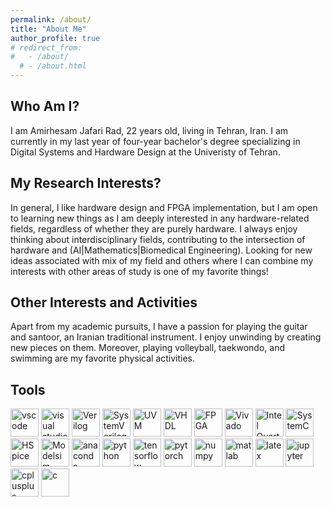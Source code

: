 ```yaml
---
permalink: /about/
title: "About Me"
author_profile: true
# redirect_from: 
#   - /about/
  # - /about.html
---
```


## Who Am I?
I am Amirhesam Jafari Rad, 22 years old, living in Tehran, Iran. I am currently in my last year of four-year bachelor's degree specializing in Digital Systems and Hardware Design at the Univeristy of Tehran.

## My Research Interests?
In general, I like hardware design and FPGA implementation, but I am open to learning new things as I am deeply interested in any hardware-related fields, regardless of whether they are purely hardware. I always enjoy thinking about interdisciplinary fields, contributing to the intersection of hardware and (AI|Mathematics|Biomedical Engineering). Looking for new ideas associated with mix of my field and others where I can combine my interests with other areas of study is one of my favorite things!


## Other Interests and Activities
Apart from my academic pursuits, I have a passion for playing the guitar and santoor, an Iranian traditional instrument. I enjoy unwinding by creating new pieces on them. Moreover, playing volleyball, taekwondo, and swimming are my favorite physical activities.

## Tools

<p align = left>
    <img src="https://cdn.jsdelivr.net/gh/devicons/devicon/icons/vscode/vscode-original.svg" alt="vscode" width="45" height="45"/>
    <img src="https://cdn.jsdelivr.net/gh/devicons/devicon/icons/visualstudio/visualstudio-plain.svg" alt="visual studio" width="45" height="45"/>
    <img src="https://www.svgrepo.com/show/374163/verilog.svg" alt="Verilog" width="45" height="45"/>
    <img src="https://www.syosil.com/images/systemverilog-logo.jpg" alt="SystemVerilog" width="45" height="45"/>
    <img src="https://blog.kakaocdn.net/dna/wYZws/btsGR0sgLGE/AAAAAAAAAAAAAAAAAAAAAC5mY4OJucfaKvfZembTQhF-3IQ3Qe76Bh72X_mAFowh/img.png?credential=yqXZFxpELC7KVnFOS48ylbz2pIh7yKj8&expires=1753973999&allow_ip=&allow_referer=&signature=w73MwQJeQDNU%2Bl48uJ7Nc59UkyI%3D" alt="UVM" width="45" height="45"/>
    <img src="https://encrypted-tbn0.gstatic.com/images?q=tbn:ANd9GcRL-ls0CtgL8yzPN71HfAyOiqV41LCa2-GcbQ&s" alt="VHDL" width="45" height="45"/>
    <img src="https://icons.veryicon.com/png/o/miscellaneous/cloud-computing-foundation-internet-of-things/fpga.png" alt="FPGA" width="45" height="45"/>
    <img src="https://dl.flathub.org/media/com/github/corna.Vivado/07ad2cd5a0a53383dce2081f799f9726/icons/128x128@2/com.github.corna.Vivado.png" alt="Vivado" width="45" height="45"/>
    <img src="https://usoftly.ir/wp-content/uploads/2022/04/Intel-Quartus-Prime-Pro.png" alt="Intel Quartus" width="45" height="45"/>
    <img src="https://systemc.org/images/systemc.png" alt="SystemC" width="45" height="45"/>
    <img src="https://encrypted-tbn0.gstatic.com/images?q=tbn:ANd9GcQKzI3ged2abNeNzFBCQ9P2jFhrPVPXCTzqxQ&s" alt="HSpice" width="45" height="45"/>
    <img src="https://downloadlynet.ir/wp-content/uploads/2020/03/ModelSim.png" alt="Modelsim" width="45" height="45"/>
    <img src="https://cdn.jsdelivr.net/gh/devicons/devicon/icons/anaconda/anaconda-original.svg" alt="anaconda" width="45" height="45"/>
    <img src="https://cdn.jsdelivr.net/gh/devicons/devicon/icons/python/python-original.svg" alt="python" width="45" height="45"/>
    <img src="https://cdn.jsdelivr.net/gh/devicons/devicon/icons/tensorflow/tensorflow-original.svg" alt="tensorflow" width="45" height="45"/>
    <img src="https://cdn.jsdelivr.net/gh/devicons/devicon/icons/pytorch/pytorch-original.svg" alt="pytorch" width="45" height="45"/>
    <img src="https://cdn.jsdelivr.net/gh/devicons/devicon/icons/numpy/numpy-original.svg" alt="numpy" width="45" height="45"/>
    <img src="https://cdn.jsdelivr.net/gh/devicons/devicon/icons/matlab/matlab-original.svg" alt="matlab" width="45" height="45"/>
    <img src="https://files.raycast.com/plponr5sapzs0hcccw4i4whh1nuo" alt="latex" width="45" height="45"/>
    <img src="https://cdn.jsdelivr.net/gh/devicons/devicon/icons/jupyter/jupyter-original-wordmark.svg" alt="jupyter" width="45" height="45"/>
    <img src="https://cdn.jsdelivr.net/gh/devicons/devicon/icons/cplusplus/cplusplus-original.svg" alt="cplusplus" width="45" height="45"/>
    <img src="https://cdn.jsdelivr.net/gh/devicons/devicon/icons/c/c-original.svg" alt="c" width="45" height="45"/>
</p>